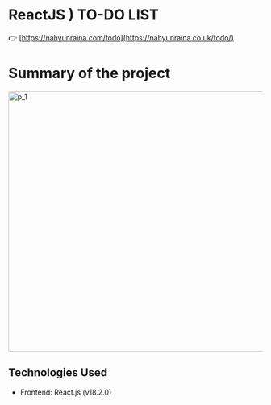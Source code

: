 # ReactJS ) TO-DO LIST

👉 [https://nahyunraina.com/todo](https://nahyunraina.co.uk/todo/)

# Summary of the project 

<img width="516" alt="p_1" src="https://github.com/skgus5598/TodoList_BRR/assets/78111263/f99f1b79-ded0-4308-ae7d-81826c1caad8">


## Technologies Used
- Frontend: React.js (v18.2.0)



